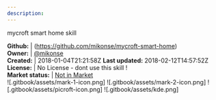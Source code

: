 ```yaml
---
description: 
---
```

mycroft smart home skill



**Github:** | (https://github.com/mikonse/mycroft-smart-home)  
**Owner:** | [@mikonse](https://github.com/mikonse)  
**Created:** | 2018-01-04T21:21:58Z  **Last updated:** 2018-02-12T14:57:52Z  
**License:** | No License - dont use this skill !  
**Market status:** | [Not in Market](https://market.mycroft.ai/skill/)  
 ![.gitbook/assets/mark-1-icon.png]  ![.gitbook/assets/mark-2-icon.png]  ![.gitbook/assets/picroft-icon.png]  ![.gitbook/assets/kde.png]  
